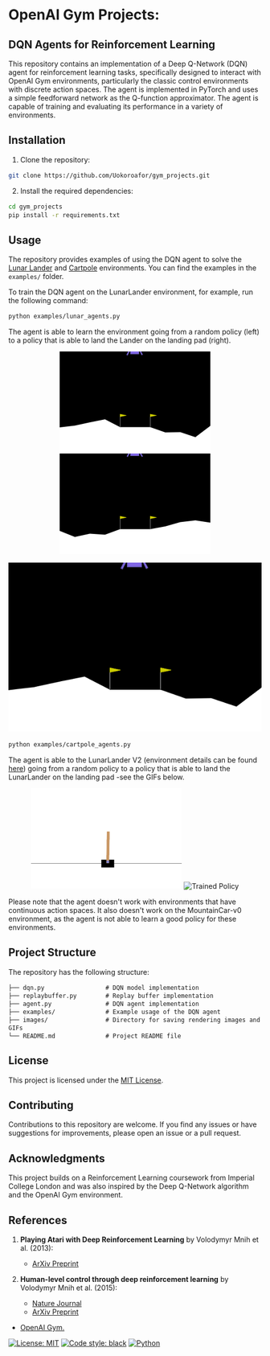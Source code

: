 # OpenAI Gym Projects:
## DQN Agents for Reinforcement Learning

This repository contains an implementation of a Deep Q-Network (DQN) agent for reinforcement learning tasks, specifically designed to interact with OpenAI Gym environments, particularly the classic control environments with discrete action spaces. 
The agent is implemented in PyTorch and uses a simple feedforward network as the Q-function approximator. 
The agent is capable of training and evaluating its performance in a variety of environments.

## Installation

1. Clone the repository:

```bash
git clone https://github.com/Uokoroafor/gym_projects.git
```

2. Install the required dependencies:

```bash
cd gym_projects
pip install -r requirements.txt
```

## Usage

The repository provides examples of using the DQN agent to solve the [Lunar Lander](https://gymnasium.farama.org/environments/box2d/lunar_lander/) and [Cartpole](https://gymnasium.farama.org/environments/classic_control/cart_pole/) environments. You can find the examples in the `examples/` folder.

To train the DQN agent on the  LunarLander environment, for example, run the following command:

```bash
python examples/lunar_agents.py
```

The agent is able to learn the environment going from a random policy (left) to a policy that is able to land the Lander on the landing pad (right).

<p align="center">
  <img src="./images/lunarlander-v2/random.gif" alt="Random Policy" width="300"/>
  <img src="./images/lunarlander-v2/evaluation.gif" alt="Trained Policy" width="300"/>

![Random Policy](./images/lunarlander-v2/random.gif)

```bash
python examples/cartpole_agents.py
```

The agent is able to the LunarLander V2 (environment details can be found [here](https://gymnasium.farama.org/environments/box2d/lunar_lander/)) going from a random policy to a policy that is able to land the LunarLander on the landing pad -see the GIFs below.

<p align="center">
  <img src="./images/cartpole-v1/random.gif" alt="Random Policy" width="300"/>
  <img src="./images/cartpole-v1/evaluations.gif" alt="Trained Policy" width="300"/>

Please note that the agent doesn't work with environments that have continuous action spaces. It also doesn't work on the MountainCar-v0 environment, as the agent is not able to learn a good policy for these environments.
## Project Structure

The repository has the following structure:

```
├── dqn.py                 # DQN model implementation
├── replaybuffer.py        # Replay buffer implementation
├── agent.py               # DQN agent implementation
├── examples/              # Example usage of the DQN agent
├── images/                # Directory for saving rendering images and GIFs
└── README.md              # Project README file
```

## License

This project is licensed under the [MIT License](LICENSE).

## Contributing

Contributions to this repository are welcome. If you find any issues or have suggestions for improvements, please open an issue or a pull request.

## Acknowledgments

This project builds on a Reinforcement Learning coursework from Imperial College London and was also inspired by the Deep Q-Network algorithm and the OpenAI Gym environment.

## References
1. **Playing Atari with Deep Reinforcement Learning** by Volodymyr Mnih et al. (2013):
   - [ArXiv Preprint](https://arxiv.org/abs/1312.5602)

2. **Human-level control through deep reinforcement learning** by Volodymyr Mnih et al. (2015):
   - [Nature Journal](https://www.nature.com/articles/nature14236)
   - [ArXiv Preprint](https://arxiv.org/abs/1509.06461)

- [OpenAI Gym.](https://gym.openai.com/)



[![License: MIT](https://img.shields.io/badge/License-MIT-yellow.svg)](https://opensource.org/licenses/MIT)
[![Code style: black](https://img.shields.io/badge/code%20style-black-000000.svg)](https://github.com/psf/black)
[![Python](https://img.shields.io/badge/python-3.8-blue.svg)](https://www.python.org/downloads/release/python-380/)